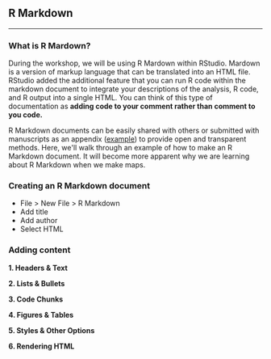 ## R Markdown

-----

### What is R Mardown?

During the workshop, we will be using R Mardown within RStudio. Mardown is a version of markup language that can be translated into an HTML file. RStudio added the additional feature that you can run R code within the markdown document to integrate your descriptions of the analysis, R code, and R output into a single HTML. You can think of this type of documentation as **adding code to your comment rather than comment to you code.**

R Markdown documents can be easily shared with others or submitted with manuscripts as an appendix ([example](https://esajournals.onlinelibrary.wiley.com/action/downloadSupplement?doi=10.1002%2Feap.1617&attachmentId=2187835387)) to provide open and transparent methods. Here, we'll walk through an example of how to make an R Markdown document. It will become more apparent why we are learning about R Markdown when we make maps.

### Creating an R Markdown document

* File > New File > R Markdown
* Add title
* Add author
* Select HTML


### Adding content

**1. Headers & Text**

**2. Lists & Bullets**

**3. Code Chunks**

**4. Figures & Tables**

**5. Styles & Other Options**

**6. Rendering HTML**


